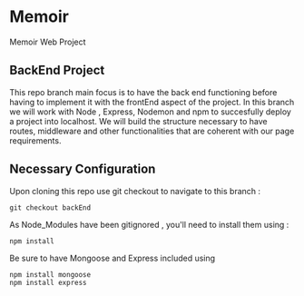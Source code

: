 # Memoir
Memoir Web Project 

## BackEnd Project

This repo branch main focus is to have the back end functioning before having to implement it with the frontEnd aspect of the project. In this branch we will work with Node , Express, Nodemon and npm
to succesfully deploy a project into localhost. We will build the structure necessary to have routes, middleware and other functionalities that are coherent with our page requirements. 


## Necessary Configuration 

Upon cloning this repo use git checkout to navigate to this branch : 

```
git checkout backEnd 
```

As Node_Modules have been gitignored , you'll need to install them using : 

```
npm install  
```
Be sure to have Mongoose and Express included using 


```
npm install mongoose
npm install express
```
